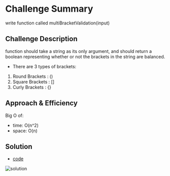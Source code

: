 # Challenge Summary

write function called multiBracketValidation(input)

## Challenge Description
function should take a string as its only argument, and should return a boolean representing whether or not the brackets in the string are balanced. 

* There are 3 types of brackets:

1. Round Brackets : ()
2. Square Brackets : []
3. Curly Brackets : {}



## Approach & Efficiency
Big O of:
- time: O(n^2)
- space: O(n)

## Solution

* [code](https://github.com/BayanAbualhaj/data-structures-and-algorithms/blob/master/401challenges/multiBracketValidation/multi-bracket-validation.js)

![solution](/assets/whiteboard.png)
